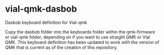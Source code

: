 # vial-qmk-dasbob
Dasbob keyboard definition for Vial-qmk

Copy the dasbob folder into the keyboards folder within the qmk-firmware or vial-qmk folder, depending on if you want to use straight QMK or Vial QMK. This keyboard definition has been updated to work with the version of QMK that is current as of the creation of this repository.

